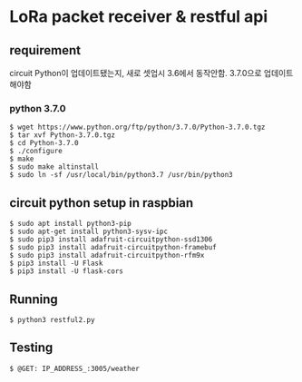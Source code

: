 # LoRa packet receiver & restful api

## requirement 
circuit Python이 업데이트됐는지, 새로 셋업시 3.6에서 동작안함. 3.7.0으로 업데이트해야함

### python 3.7.0
```
$ wget https://www.python.org/ftp/python/3.7.0/Python-3.7.0.tgz
$ tar xvf Python-3.7.0.tgz
$ cd Python-3.7.0
$ ./configure
$ make
$ sudo make altinstall
$ sudo ln -sf /usr/local/bin/python3.7 /usr/bin/python3
```

## circuit python setup in raspbian
```
$ sudo apt install python3-pip
$ sudo apt-get install python3-sysv-ipc
$ sudo pip3 install adafruit-circuitpython-ssd1306
$ sudo pip3 install adafruit-circuitpython-framebuf
$ sudo pip3 install adafruit-circuitpython-rfm9x
$ pip3 install -U Flask
$ pip3 install -U flask-cors
```

## Running
```
$ python3 restful2.py
```

## Testing 
```
$ @GET: IP_ADDRESS_:3005/weather
```
